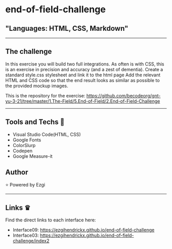 # end-of-field-challenge
## "Languages: HTML, CSS, Markdown"
***
## The challenge
In this exercise you will build two full integrations.
As often is with CSS, this is an exercise in precision and accuracy (and a zest of dementia).
Create a standard style.css stylesheet and link it to the html page
Add the relevant HTML and CSS code so that the end result looks as similar as possible to the provided mockup images.

This is the repository for the exercise: https://github.com/becodeorg/gnt-yu-3-21/tree/master/1.The-Field/5.End-of-Field/2.End-of-Field-Challenge
***
## Tools and Techs :wrench:
+ Visual Studio Code(HTML, CSS)
+ Google Fonts
+ ColorSlurp
+ Codepen
+ Google Measure-it
## Author
:star: Powered by Ezgi
***
## Links &#x265B;
Find the direct links to each interface here:
- Interface09: https://ezgihendrickx.github.io/end-of-field-challenge
- Interface03: https://ezgihendrickx.github.io/end-of-field-challenge/index2
